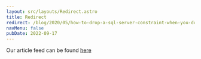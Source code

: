 ```yaml
---
layout: src/layouts/Redirect.astro
title: Redirect
redirect: /blog/2020/05/how-to-drop-a-sql-server-constraint-when-you-dont-know-its-name/
navMenu: false
pubDate: 2022-09-17
---
```

<div>
Our article feed can be found <a href="/blog/2020/05/how-to-drop-a-sql-server-constraint-when-you-dont-know-its-name/">here</a>
</div>

